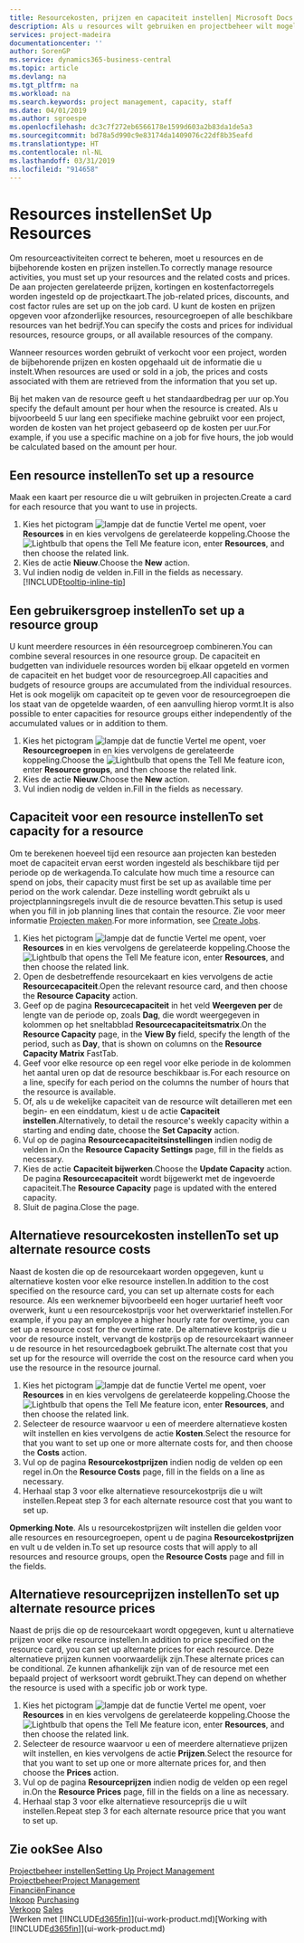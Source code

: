 ```yaml
---
title: Resourcekosten, prijzen en capaciteit instellen| Microsoft Docs
description: Als u resources wilt gebruiken en projectbeheer wilt mogelijk maken, geeft u kosten en prijzen voor afzonderlijke resources of resourcegroepen op en stelt u de resourcecapaciteit in.
services: project-madeira
documentationcenter: ''
author: SorenGP
ms.service: dynamics365-business-central
ms.topic: article
ms.devlang: na
ms.tgt_pltfrm: na
ms.workload: na
ms.search.keywords: project management, capacity, staff
ms.date: 04/01/2019
ms.author: sgroespe
ms.openlocfilehash: dc3c7f272eb6566178e1599d603a2b83da1de5a3
ms.sourcegitcommit: bd78a5d990c9e83174da1409076c22df8b35eafd
ms.translationtype: HT
ms.contentlocale: nl-NL
ms.lasthandoff: 03/31/2019
ms.locfileid: "914658"
---
```

# <a name="set-up-resources"></a><span data-ttu-id="056eb-103">Resources instellen</span><span class="sxs-lookup"><span data-stu-id="056eb-103">Set Up Resources</span></span>
<span data-ttu-id="056eb-104">Om resourceactiviteiten correct te beheren, moet u resources en de bijbehorende kosten en prijzen instellen.</span><span class="sxs-lookup"><span data-stu-id="056eb-104">To correctly manage resource activities, you must set up your resources and the related costs and prices.</span></span> <span data-ttu-id="056eb-105">De aan projecten gerelateerde prijzen, kortingen en kostenfactorregels worden ingesteld op de projectkaart.</span><span class="sxs-lookup"><span data-stu-id="056eb-105">The job-related prices, discounts, and cost factor rules are set up on the job card.</span></span> <span data-ttu-id="056eb-106">U kunt de kosten en prijzen opgeven voor afzonderlijke resources, resourcegroepen of alle beschikbare resources van het bedrijf.</span><span class="sxs-lookup"><span data-stu-id="056eb-106">You can specify the costs and prices for individual resources, resource groups, or all available resources of the company.</span></span>

<span data-ttu-id="056eb-107">Wanneer resources worden gebruikt of verkocht voor een project, worden de bijbehorende prijzen en kosten opgehaald uit de informatie die u instelt.</span><span class="sxs-lookup"><span data-stu-id="056eb-107">When resources are used or sold in a job, the prices and costs associated with them are retrieved from the information that you set up.</span></span>

<span data-ttu-id="056eb-108">Bij het maken van de resource geeft u het standaardbedrag per uur op.</span><span class="sxs-lookup"><span data-stu-id="056eb-108">You specify the default amount per hour when the resource is created.</span></span> <span data-ttu-id="056eb-109">Als u bijvoorbeeld 5 uur lang een specifieke machine gebruikt voor een project, worden de kosten van het project gebaseerd op de kosten per uur.</span><span class="sxs-lookup"><span data-stu-id="056eb-109">For example, if you use a specific machine on a job for five hours, the job would be calculated based on the amount per hour.</span></span>

## <a name="to-set-up-a-resource"></a><span data-ttu-id="056eb-110">Een resource instellen</span><span class="sxs-lookup"><span data-stu-id="056eb-110">To set up a resource</span></span>
<span data-ttu-id="056eb-111">Maak een kaart per resource die u wilt gebruiken in projecten.</span><span class="sxs-lookup"><span data-stu-id="056eb-111">Create a card for each resource that you want to use in projects.</span></span>

1. <span data-ttu-id="056eb-112">Kies het pictogram ![lampje dat de functie Vertel me opent](media/ui-search/search_small.png "Vertel me wat u wilt doen"), voer **Resources** in en kies vervolgens de gerelateerde koppeling.</span><span class="sxs-lookup"><span data-stu-id="056eb-112">Choose the ![Lightbulb that opens the Tell Me feature](media/ui-search/search_small.png "Tell me what you want to do") icon, enter **Resources**, and then choose the related link.</span></span>
2. <span data-ttu-id="056eb-113">Kies de actie **Nieuw**.</span><span class="sxs-lookup"><span data-stu-id="056eb-113">Choose the **New** action.</span></span>
3. <span data-ttu-id="056eb-114">Vul indien nodig de velden in.</span><span class="sxs-lookup"><span data-stu-id="056eb-114">Fill in the fields as necessary.</span></span> [!INCLUDE[tooltip-inline-tip](includes/tooltip-inline-tip_md.md)]  

## <a name="to-set-up-a-resource-group"></a><span data-ttu-id="056eb-115">Een gebruikersgroep instellen</span><span class="sxs-lookup"><span data-stu-id="056eb-115">To set up a resource group</span></span>
<span data-ttu-id="056eb-116">U kunt meerdere resources in één resourcegroep combineren.</span><span class="sxs-lookup"><span data-stu-id="056eb-116">You can combine several resources in one resource group.</span></span> <span data-ttu-id="056eb-117">De capaciteit en budgetten van individuele resources worden bij elkaar opgeteld en vormen de capaciteit en het budget voor de resourcegroep.</span><span class="sxs-lookup"><span data-stu-id="056eb-117">All capacities and budgets of resource groups are accumulated from the individual resources.</span></span> <span data-ttu-id="056eb-118">Het is ook mogelijk om capaciteit op te geven voor de resourcegroepen die los staat van de opgetelde waarden, of een aanvulling hierop vormt.</span><span class="sxs-lookup"><span data-stu-id="056eb-118">It is also possible to enter capacities for resource groups either independently of the accumulated values or in addition to them.</span></span>

1. <span data-ttu-id="056eb-119">Kies het pictogram ![lampje dat de functie Vertel me opent](media/ui-search/search_small.png "Vertel me wat u wilt doen"), voer **Resourcegroepen** in en kies vervolgens de gerelateerde koppeling.</span><span class="sxs-lookup"><span data-stu-id="056eb-119">Choose the ![Lightbulb that opens the Tell Me feature](media/ui-search/search_small.png "Tell me what you want to do") icon, enter **Resource groups**, and then choose the related link.</span></span>
2. <span data-ttu-id="056eb-120">Kies de actie **Nieuw**.</span><span class="sxs-lookup"><span data-stu-id="056eb-120">Choose the **New** action.</span></span>
3. <span data-ttu-id="056eb-121">Vul indien nodig de velden in.</span><span class="sxs-lookup"><span data-stu-id="056eb-121">Fill in the fields as necessary.</span></span>

## <a name="to-set-capacity-for-a-resource"></a><span data-ttu-id="056eb-122">Capaciteit voor een resource instellen</span><span class="sxs-lookup"><span data-stu-id="056eb-122">To set capacity for a resource</span></span>
<span data-ttu-id="056eb-123">Om te berekenen hoeveel tijd een resource aan projecten kan besteden moet de capaciteit ervan eerst worden ingesteld als beschikbare tijd per periode op de werkagenda.</span><span class="sxs-lookup"><span data-stu-id="056eb-123">To calculate how much time a resource can spend on jobs, their capacity must first be set up as available time per period on the work calendar.</span></span> <span data-ttu-id="056eb-124">Deze instelling wordt gebruikt als u projectplanningsregels invult die de resource bevatten.</span><span class="sxs-lookup"><span data-stu-id="056eb-124">This setup is used when you fill in job planning lines that contain the resource.</span></span> <span data-ttu-id="056eb-125">Zie voor meer informatie [Projecten maken](projects-how-create-jobs.md).</span><span class="sxs-lookup"><span data-stu-id="056eb-125">For more information, see [Create Jobs](projects-how-create-jobs.md).</span></span>

1. <span data-ttu-id="056eb-126">Kies het pictogram ![lampje dat de functie Vertel me opent](media/ui-search/search_small.png "Vertel me wat u wilt doen"), voer **Resources** in en kies vervolgens de gerelateerde koppeling.</span><span class="sxs-lookup"><span data-stu-id="056eb-126">Choose the ![Lightbulb that opens the Tell Me feature](media/ui-search/search_small.png "Tell me what you want to do") icon, enter **Resources**, and then choose the related link.</span></span>
2. <span data-ttu-id="056eb-127">Open de desbetreffende resourcekaart en kies vervolgens de actie **Resourcecapaciteit**.</span><span class="sxs-lookup"><span data-stu-id="056eb-127">Open the relevant resource card, and then choose the **Resource Capacity** action.</span></span>
3. <span data-ttu-id="056eb-128">Geef op de pagina **Resourcecapaciteit** in het veld **Weergeven per** de lengte van de periode op, zoals **Dag**, die wordt weergegeven in kolommen op het sneltabblad **Resourcecapaciteitsmatrix**.</span><span class="sxs-lookup"><span data-stu-id="056eb-128">On the **Resource Capacity** page, in the **View By** field, specify the length of the period, such as **Day**, that is shown on columns on the **Resource Capacity Matrix** FastTab.</span></span>
4. <span data-ttu-id="056eb-129">Geef voor elke resource op een regel voor elke periode in de kolommen het aantal uren op dat de resource beschikbaar is.</span><span class="sxs-lookup"><span data-stu-id="056eb-129">For each resource on a line, specify for each period on the columns the number of hours that the resource is available.</span></span>
5. <span data-ttu-id="056eb-130">Of, als u de wekelijke capaciteit van de resource wilt detailleren met een begin- en een einddatum, kiest u de actie **Capaciteit instellen**.</span><span class="sxs-lookup"><span data-stu-id="056eb-130">Alternatively, to detail the resource's weekly capacity within a starting and ending date, choose the **Set Capacity** action.</span></span>
6. <span data-ttu-id="056eb-131">Vul op de pagina **Resourcecapaciteitsinstellingen** indien nodig de velden in.</span><span class="sxs-lookup"><span data-stu-id="056eb-131">On the **Resource Capacity Settings** page, fill in the fields as necessary.</span></span>
7. <span data-ttu-id="056eb-132">Kies de actie **Capaciteit bijwerken**.</span><span class="sxs-lookup"><span data-stu-id="056eb-132">Choose the **Update Capacity** action.</span></span> <span data-ttu-id="056eb-133">De pagina **Resourcecapaciteit** wordt bijgewerkt met de ingevoerde capaciteit.</span><span class="sxs-lookup"><span data-stu-id="056eb-133">The **Resource Capacity** page is updated with the entered capacity.</span></span>
8. <span data-ttu-id="056eb-134">Sluit de pagina.</span><span class="sxs-lookup"><span data-stu-id="056eb-134">Close the page.</span></span>

## <a name="to-set-up-alternate-resource-costs"></a><span data-ttu-id="056eb-135">Alternatieve resourcekosten instellen</span><span class="sxs-lookup"><span data-stu-id="056eb-135">To set up alternate resource costs</span></span>
<span data-ttu-id="056eb-136">Naast de kosten die op de resourcekaart worden opgegeven, kunt u alternatieve kosten voor elke resource instellen.</span><span class="sxs-lookup"><span data-stu-id="056eb-136">In addition to the cost specified on the resource card, you can set up alternate costs for each resource.</span></span> <span data-ttu-id="056eb-137">Als een werknemer bijvoorbeeld een hoger uurtarief heeft voor overwerk, kunt u een resourcekostprijs voor het overwerktarief instellen.</span><span class="sxs-lookup"><span data-stu-id="056eb-137">For example, if you pay an employee a higher hourly rate for overtime, you can set up a resource cost for the overtime rate.</span></span> <span data-ttu-id="056eb-138">De alternatieve kostprijs die u voor de resource instelt, vervangt de kostprijs op de resourcekaart wanneer u de resource in het resourcedagboek gebruikt.</span><span class="sxs-lookup"><span data-stu-id="056eb-138">The alternate cost that you set up for the resource will override the cost on the resource card when you use the resource in the resource journal.</span></span>

1. <span data-ttu-id="056eb-139">Kies het pictogram ![lampje dat de functie Vertel me opent](media/ui-search/search_small.png "Vertel me wat u wilt doen"), voer **Resources** in en kies vervolgens de gerelateerde koppeling.</span><span class="sxs-lookup"><span data-stu-id="056eb-139">Choose the ![Lightbulb that opens the Tell Me feature](media/ui-search/search_small.png "Tell me what you want to do") icon, enter **Resources**, and then choose the related link.</span></span>  
2. <span data-ttu-id="056eb-140">Selecteer de resource waarvoor u een of meerdere alternatieve kosten wilt instellen en kies vervolgens de actie **Kosten**.</span><span class="sxs-lookup"><span data-stu-id="056eb-140">Select the resource for that you want to set up one or more alternate costs for, and then choose the **Costs** action.</span></span>  
3. <span data-ttu-id="056eb-141">Vul op de pagina **Resourcekostprijzen** indien nodig de velden op een regel in.</span><span class="sxs-lookup"><span data-stu-id="056eb-141">On the **Resource Costs** page, fill in the fields on a line as necessary.</span></span>  
4. <span data-ttu-id="056eb-142">Herhaal stap 3 voor elke alternatieve resourcekostprijs die u wilt instellen.</span><span class="sxs-lookup"><span data-stu-id="056eb-142">Repeat step 3 for each alternate resource cost that you want to set up.</span></span>

<span data-ttu-id="056eb-143">**Opmerking**.</span><span class="sxs-lookup"><span data-stu-id="056eb-143">**Note**.</span></span> <span data-ttu-id="056eb-144">Als u resourcekostprijzen wilt instellen die gelden voor alle resources en resourcegroepen, opent u de pagina **Resourcekostprijzen** en vult u de velden in.</span><span class="sxs-lookup"><span data-stu-id="056eb-144">To set up resource costs that will apply to all resources and resource groups, open the **Resource Costs** page and fill in the fields.</span></span>

## <a name="to-set-up-alternate-resource-prices"></a><span data-ttu-id="056eb-145">Alternatieve resourceprijzen instellen</span><span class="sxs-lookup"><span data-stu-id="056eb-145">To set up alternate resource prices</span></span>
<span data-ttu-id="056eb-146">Naast de prijs die op de resourcekaart wordt opgegeven, kunt u alternatieve prijzen voor elke resource instellen.</span><span class="sxs-lookup"><span data-stu-id="056eb-146">In addition to price specified on the resource card, you can set up alternate prices for each resource.</span></span> <span data-ttu-id="056eb-147">Deze alternatieve prijzen kunnen voorwaardelijk zijn.</span><span class="sxs-lookup"><span data-stu-id="056eb-147">These alternate prices can be conditional.</span></span> <span data-ttu-id="056eb-148">Ze kunnen afhankelijk zijn van of de resource met een bepaald project of werksoort wordt gebruikt.</span><span class="sxs-lookup"><span data-stu-id="056eb-148">They can depend on whether the resource is used with a specific job or work type.</span></span>

1. <span data-ttu-id="056eb-149">Kies het pictogram ![lampje dat de functie Vertel me opent](media/ui-search/search_small.png "Vertel me wat u wilt doen"), voer **Resources** in en kies vervolgens de gerelateerde koppeling.</span><span class="sxs-lookup"><span data-stu-id="056eb-149">Choose the ![Lightbulb that opens the Tell Me feature](media/ui-search/search_small.png "Tell me what you want to do") icon, enter **Resources**, and then choose the related link.</span></span>
2. <span data-ttu-id="056eb-150">Selecteer de resource waarvoor u een of meerdere alternatieve prijzen wilt instellen, en kies vervolgens de actie **Prijzen**.</span><span class="sxs-lookup"><span data-stu-id="056eb-150">Select the resource for that you want to set up one or more alternate prices for, and then choose the **Prices** action.</span></span>
3. <span data-ttu-id="056eb-151">Vul op de pagina **Resourceprijzen** indien nodig de velden op een regel in.</span><span class="sxs-lookup"><span data-stu-id="056eb-151">On the **Resource Prices** page, fill in the fields on a line as necessary.</span></span>
4. <span data-ttu-id="056eb-152">Herhaal stap 3 voor elke alternatieve resourceprijs die u wilt instellen.</span><span class="sxs-lookup"><span data-stu-id="056eb-152">Repeat step 3 for each alternate resource price that you want to set up.</span></span>

## <a name="see-also"></a><span data-ttu-id="056eb-153">Zie ook</span><span class="sxs-lookup"><span data-stu-id="056eb-153">See Also</span></span>
[<span data-ttu-id="056eb-154">Projectbeheer instellen</span><span class="sxs-lookup"><span data-stu-id="056eb-154">Setting Up Project Management</span></span>](projects-setup-projects.md)  
[<span data-ttu-id="056eb-155">Projectbeheer</span><span class="sxs-lookup"><span data-stu-id="056eb-155">Project Management</span></span>](projects-manage-projects.md)  
[<span data-ttu-id="056eb-156">Financiën</span><span class="sxs-lookup"><span data-stu-id="056eb-156">Finance</span></span>](finance.md)  
<span data-ttu-id="056eb-157">[Inkoop](purchasing-manage-purchasing.md)       </span><span class="sxs-lookup"><span data-stu-id="056eb-157">[Purchasing](purchasing-manage-purchasing.md)       </span></span>  
<span data-ttu-id="056eb-158">[Verkoop](sales-manage-sales.md)    </span><span class="sxs-lookup"><span data-stu-id="056eb-158">[Sales](sales-manage-sales.md)    </span></span>  
<span data-ttu-id="056eb-159">[Werken met [!INCLUDE[d365fin](includes/d365fin_md.md)]](ui-work-product.md)</span><span class="sxs-lookup"><span data-stu-id="056eb-159">[Working with [!INCLUDE[d365fin](includes/d365fin_md.md)]](ui-work-product.md)</span></span>  

